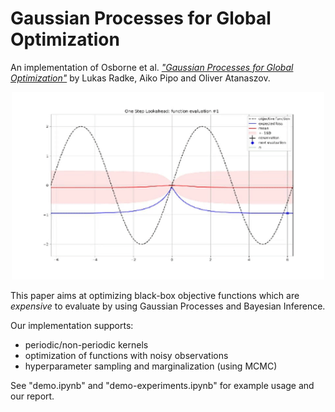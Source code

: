 # Gaussian Processes for Global Optimization

An implementation of Osborne et al. [_"Gaussian Processes for Global Optimization"_](http://www.robots.ox.ac.uk/~mosb/public/pdf/115/Osborne%20et%20al.%20-%202009%20-%20Gaussian%20processes%20for%20global%20optimization.pdf) by Lukas Radke, Aiko Pipo and Oliver Atanaszov.

<p align="center">
  <img width="500" height="300" src="gpgo.gif">
</p>

This paper aims at optimizing black-box objective functions which are _expensive_ to evaluate by using Gaussian Processes and Bayesian Inference.

Our implementation supports:

* periodic/non-periodic kernels
* optimization of functions with noisy observations
* hyperparameter sampling and marginalization (using MCMC)
  
See "demo.ipynb" and "demo-experiments.ipynb" for example usage and our report.
